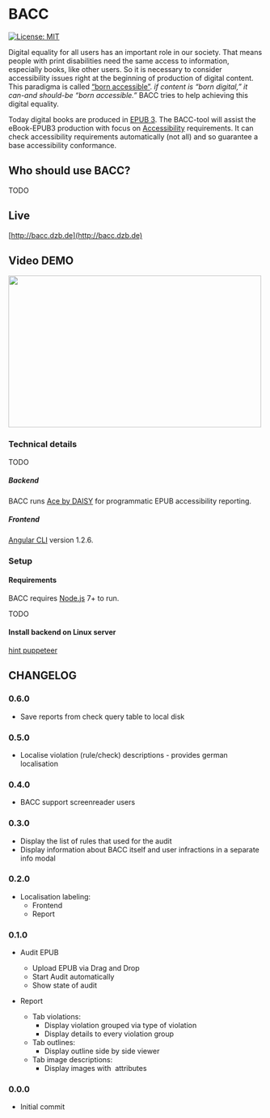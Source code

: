 # BACC
[![License: MIT](https://img.shields.io/badge/License-MIT-yellow.svg)](https://opensource.org/licenses/MIT)

Digital equality for all users has an important role in our society. That means people with print disabilities need the same access to information, especially books, like other users. So it is necessary to consider accessibility issues right at the beginning of production of digital content. This paradigma is called [“born accessible”](https://www.benetech.org/our-programs/literacy/born-accessible/). *if content is “born digital,” it can-and should-be “born accessible.”*
BACC tries to help achieving this digital equality. 

Today digital books are produced in [EPUB 3](http://idpf.org/epub/30). The BACC-tool will assist the eBook-EPUB3 production with focus on [Accessibility](http://www.idpf.org/epub/a11y/accessibility.html) requirements. It can check accessibility requirements automatically (not all) and so guarantee a base accessibility conformance.     

## Who should use BACC?

TODO

## Live 

[http://bacc.dzb.de](http://bacc.dzb.de)

[]([bacc](http://ec2-18-220-212-194.us-east-2.compute.amazonaws.com))

## Video DEMO

[<img src="https://i.ytimg.com/vi/aB0DnRetbzE/maxresdefault.jpg" height="300px" width="500px" >](https://www.youtube.com/embed/aB0DnRetbzE?rel=0&autoplay=1 "Demo")

### Technical details
TODO
##### Backend
BACC runs [Ace by DAISY](https://github.com/daisy/ace-core) for programmatic EPUB accessibility reporting.
 
##### Frontend
[Angular CLI](https://github.com/angular/angular-cli) version 1.2.6.

### Setup
#### Requirements
BACC requires [Node.js](https://nodejs.org/en/) 7+ to run.

TODO

#### Install backend on Linux server 
[hint puppeteer](https://github.com/GoogleChrome/puppeteer/issues/404
)


## CHANGELOG 

### 0.6.0

* Save reports from check query table to local disk 

### 0.5.0

* Localise violation (rule/check) descriptions - provides german localisation 

### 0.4.0

* BACC support screenreader users 


### 0.3.0

* Display the list of rules that used for the audit
* Display information about BACC itself and user infractions in a separate info modal  

### 0.2.0

* Localisation labeling:
  + Frontend
  + Report  

### 0.1.0

* Audit EPUB 
  + Upload EPUB via Drag and Drop 
  + Start Audit automatically
  + Show state of audit 
  
* Report
  + Tab violations: 
    - Display violation grouped via type of violation
    - Display details to every violation group
  + Tab outlines: 
    - Display outline side by side viewer
  + Tab image descriptions:
    - Display images with <img> attributes    
     
### 0.0.0
* Initial commit
